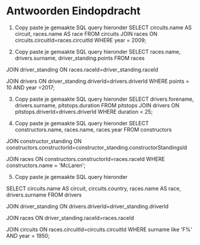 # Antwoorden Eindopdracht

1. Copy paste je gemaakte SQL query hieronder
SELECT circuits.name AS circuit, races.name AS race
FROM circuits
JOIN races
ON circuits.circuitId=races.circuitId
WHERE year = 2009;

2. Copy paste je gemaakte SQL query hieronder
   SELECT races.name, drivers.surname, driver_standing.points
FROM races

JOIN driver_standing
ON races.raceId=driver_standing.raceId

JOIN drivers
ON driver_standing.driverId=drivers.driverId
WHERE points = 10 AND year =2017;

3. Copy paste je gemaakte SQL query hieronder
   SELECT drivers.forename, drivers.surname, pitstops.duration FROM pitstops JOIN drivers ON pitstops.driverId=drivers.driverId WHERE duration < 25;

4. Copy paste je gemaakte SQL query hieronder
   SELECT constructors.name, races.name, races.year
FROM constructors

JOIN constructor_standing
ON constructors.constructorId=constructor_standing.constructorStandingsId

JOIN races
ON constructors.constructorId=races.raceId
WHERE constructors.name = 'McLaren';

5. Copy paste je gemaakte SQL query hieronder
   
SELECT circuits.name AS circuit, circuits.country, races.name AS race, drivers.surname
FROM drivers

JOIN driver_standing
ON drivers.driverId=driver_standing.driverId

JOIN races
ON driver_standing.raceId=races.raceId

JOIN circuits
ON races.circuitId=circuits.circuitId
WHERE surname like 'F%' AND year = 1950;